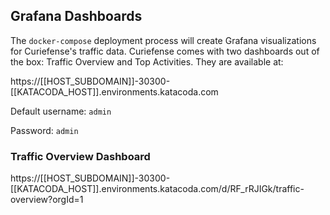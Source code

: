 ## Grafana Dashboards

The `docker-compose` deployment process will create Grafana visualizations for Curiefense's traffic data.
Curiefense comes with two dashboards out of the box: Traffic Overview and Top Activities. They are available at:

https://[[HOST_SUBDOMAIN]]-30300-[[KATACODA_HOST]].environments.katacoda.com

Default username: `admin`

Password: `admin`

### Traffic Overview Dashboard

https://[[HOST_SUBDOMAIN]]-30300-[[KATACODA_HOST]].environments.katacoda.com/d/RF_rRJIGk/traffic-overview?orgId=1

